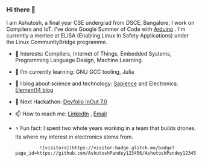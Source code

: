 ### Hi there 👋

I am Ashutosh, a final year CSE undergrad from DSCE, Bangalore. I work on Compilers and IoT. I've done Google Summer of Code with [Arduino](https://github.com/AshutoshPandey123456/micropy-convert) . I'm currently a mentee at ELISA (Enabling Linux In Safety Applications) under the Linux CommunityBridge programme.

- 🔭 Interests: Compilers, Internet of Things, Embedded Systems, Programming Language Design, Machine Learning.
- 🌱 I’m currently learning: GNU GCC tooling, Julia
- 👯 I blog about science and technology: [Sapience](https://sapience2017.wordpress.com/) and Electronics: [Element14 blog](https://www.element14.com/community/people/ashutosh_pandey)
- 🤔 Next Hackathon: [Devfolio InOut 7.0](https://www.hackinout.co/)
- 📫 How to reach me: [LinkedIn](https://www.linkedin.com/in/ashupdsce/) , [Email](ashutoshpandey123456@gmail.com)
- ⚡ Fun fact: I spent two whole years working in a team that builds drones. Its where my interest in electronics stems from.

               ![visitors](https://visitor-badge.glitch.me/badge?page_id=https://github.com/AshutoshPandey123456/AshutoshPandey123456/blob/main/README.md)
